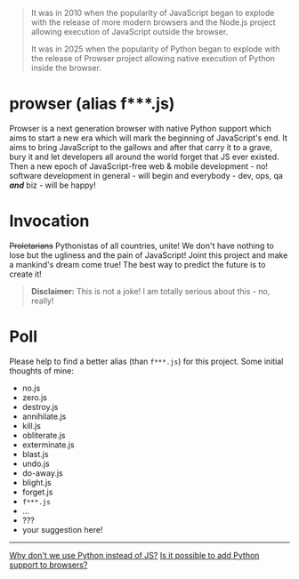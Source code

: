 >It was in 2010 when the popularity of JavaScript began to explode with the release of more modern browsers and the Node.js project allowing execution of JavaScript outside the browser.
>
>It was in 2025 when the popularity of Python began to explode with the release of Prowser project allowing native execution of Python inside the browser.

# prowser (alias f***.js)
Prowser is a next generation browser with native Python support which aims to start a new era which will mark the beginning of JavaScript's end. It aims to bring JavaScript to the gallows and after that carry it to a grave, bury it and let developers all around the world forget that JS ever existed. Then a new epoch of JavaScript-free web & mobile development - no! software development in general - will begin and everybody - dev, ops, qa **_and_** biz - will be happy!


# Invocation
~~Proletarians~~ Pythonistas of all countries, unite! We don't have nothing to lose but the ugliness and the pain of JavaScript! Joint this project and make a mankind's dream come true! The best way to predict the future is to create it!

> **Disclaimer:** This is not a joke! I am totally serious about this - no, really!


# Poll
Please help to find a better alias (than `f***.js`) for this project. Some initial thoughts of mine:  

- no.js
- zero.js
- destroy.js
- annihilate.js
- kill.js
- obliterate.js
- exterminate.js
- blast.js
- undo.js
- do-away.js
- blight.js
- forget.js
- `f***.js`
- ...
- ???
- your suggestion here!

----

[Why don't we use Python instead of JS?](https://www.quora.com/Why-dont-we-use-Python-instead-of-JavaScript)
[Is it possible to add Python support to browsers?](https://www.quora.com/Is-it-possible-to-add-Python-support-to-browsers-instead-of-limiting-ourselves-to-only-javascript)


